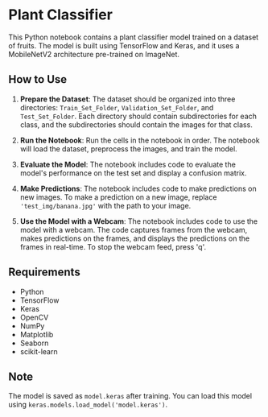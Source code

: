 # Plant Classifier

This Python notebook contains a plant classifier model trained on a dataset of fruits. The model is built using TensorFlow and Keras, and it uses a MobileNetV2 architecture pre-trained on ImageNet.

## How to Use

1. **Prepare the Dataset**: The dataset should be organized into three directories: `Train_Set_Folder`, `Validation_Set_Folder`, and `Test_Set_Folder`. Each directory should contain subdirectories for each class, and the subdirectories should contain the images for that class.

2. **Run the Notebook**: Run the cells in the notebook in order. The notebook will load the dataset, preprocess the images, and train the model.

3. **Evaluate the Model**: The notebook includes code to evaluate the model's performance on the test set and display a confusion matrix.

4. **Make Predictions**: The notebook includes code to make predictions on new images. To make a prediction on a new image, replace `'test_img/banana.jpg'` with the path to your image.

5. **Use the Model with a Webcam**: The notebook includes code to use the model with a webcam. The code captures frames from the webcam, makes predictions on the frames, and displays the predictions on the frames in real-time. To stop the webcam feed, press 'q'.

## Requirements

- Python
- TensorFlow
- Keras
- OpenCV
- NumPy
- Matplotlib
- Seaborn
- scikit-learn

## Note

The model is saved as `model.keras` after training. You can load this model using `keras.models.load_model('model.keras')`.